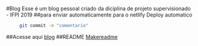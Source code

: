 #Blog
Esse é um blog pessoal criado da diciplina de projeto supervisionado - IFPI 2019
##para enviar automaticamente para o netlify
  Deploy automatico
```bash
     git commit -m "comentario"
```   
##Acesse aqui
[blog](https:leonardotorres.netlify.com)
##README
 [Makereadme](https:/www.makereadme.com/)